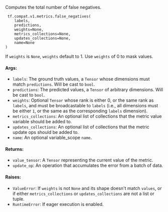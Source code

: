 Computes the total number of false negatives.

```
 tf.compat.v1.metrics.false_negatives(
    labels,
    predictions,
    weights=None,
    metrics_collections=None,
    updates_collections=None,
    name=None
)
```
If `weights` is `None`, `weights` default to 1. Use `weights` of 0 to mask values.
#### Args:
- `labels`: The ground truth values, a `Tensor` whose dimensions must match `predictions`. Will be cast to `bool`.
- `predictions`: The predicted values, a `Tensor` of arbitrary dimensions. Will be cast to `bool`.
- `weights`: Optional `Tensor` whose rank is either 0, or the same rank as `labels`, and must be broadcastable to `labels` (i.e., all dimensions must be either `1`, or the same as the corresponding `labels` dimension).
- `metrics_collections`: An optional list of collections that the metric value variable should be added to.
- `updates_collections`: An optional list of collections that the metric update ops should be added to.
- `name`: An optional variable_scope `name`.
#### Returns:
- `value_tensor`: A `Tensor` representing the current value of the metric.
- `update_op`: An operation that accumulates the error from a batch of data.
#### Raises:
- `ValueError`: If `weights` is not `None` and its shape doesn't match `values`, or if either `metrics_collections` or `updates_collections` are not a list or tuple.
- `RuntimeError`: If eager execution is enabled.
